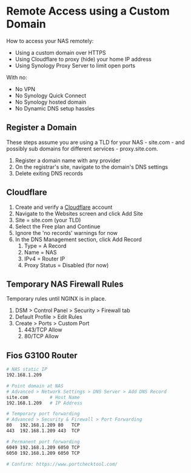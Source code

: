 # Remote Access using a Custom Domain

How to access your NAS remotely:

* Using a custom domain over HTTPS
* Using Cloudflare to proxy (hide) your home IP address
* Using Synology Proxy Server to limit open ports

With no:

* No VPN
* No Synology Quick Connect 
* No Synology hosted domain 
* No Dynamic DNS setup hassles 

## Register a Domain

These steps assume you are using a TLD for your NAS - site.com - and possibly sub domains for different services - proxy.site.com. 

1. Register a domain name with any provider
2. On the registrar's site, navigate to the domain's DNS settings
3. Delete exiting DNS records


## Cloudflare

1. Create and verify a [Cloudflare]() account
2. Navigate to the Websites screen and click Add Site
3. Site = site.com (your TLD)
4. Select the Free plan and Continue
5. Ignore the 'no records' warnings for now
6. In the DNS Management section, click Add Record
   1. Type = A Record
   2. Name = NAS
   3. IPv4 = Router IP
   4. Proxy Status = Disabled (for now)


## Temporary NAS Firewall Rules

Temporary rules until NGINX is in place.

1. DSM > Control Panel > Security > Firewall tab
2. Default Profile > Edit Rules
3. Create > Ports > Custom Port
   1. 443/TCP Allow
   2. 80/TCP Allow


## Fios G3100 Router

```bash
# NAS static IP
192.168.1.209

# Point domain at NAS
# Advanced > Network Settings > DNS Server > Add DNS Record
site.com        # Host Name
192.168.1.209   # IP Address

# Temporary port forwarding
# Advanced > Security & Firewall > Port Forwarding
80   192.168.1.209 80   TCP
443  192.168.1.209 443  TCP

# Permanent port forwarding
6049 192.168.1.209 6050 TCP
6050 192.168.1.209 6050 TCP

# Confirm: https://www.portchecktool.com/
```



